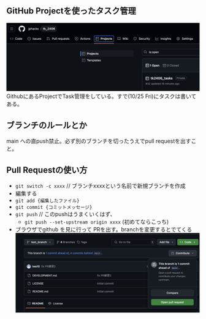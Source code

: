 ## GitHub Projectを使ったタスク管理

![](./proj_task.png)
GithubにあるProjectでTask管理をしている。すで(10/25 Fri)にタスクは書いてある。

## ブランチのルールとか
main への直push禁止。必ず別のブランチを切ったうえでpull requestを出すこと。

## Pull Requestの使い方
- `git switch -c xxxx` // ブランチxxxxという名前で新規ブランチを作成
- 編集する
- `git add {編集したファイル}`
- `git commit {コミットメッセージ}`
- `git push` // このpushはうまくいくはず、
    -  `git push --set-upstream origin xxxx` (初めてならこっち)
- ブラウザでgithub を見に行って PRを出す。branchを変更するとでてくる
![](./pr_test.png)